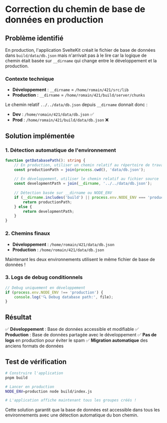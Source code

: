 # Correction du chemin de base de données en production

## Problème identifié

En production, l'application SvelteKit créait le fichier de base de données dans `build/data/db.json` mais n'arrivait pas à le lire car la logique de chemin était basée sur `__dirname` qui change entre le développement et la production.

### Contexte technique
- **Développement** : `__dirname` = `/home/romain/421/src/lib`
- **Production** : `__dirname` = `/home/romain/421/build/server/chunks`

Le chemin relatif `../../data/db.json` depuis `__dirname` donnait donc :
- **Dev** : `/home/romain/421/data/db.json` ✅
- **Prod** : `/home/romain/421/build/data/db.json` ❌

## Solution implémentée

### 1. Détection automatique de l'environnement

```typescript
function getDatabasePath(): string {
    // En production, utiliser un chemin relatif au répertoire de travail
    const productionPath = join(process.cwd(), 'data/db.json');
    
    // En développement, utiliser le chemin relatif au fichier source
    const developmentPath = join(__dirname, '../../data/db.json');
    
    // Détection basée sur __dirname ou NODE_ENV
    if (__dirname.includes('build') || process.env.NODE_ENV === 'production') {
        return productionPath;
    } else {
        return developmentPath;
    }
}
```

### 2. Chemins finaux
- **Développement** : `/home/romain/421/data/db.json`
- **Production** : `/home/romain/421/data/db.json`

Maintenant les deux environnements utilisent le même fichier de base de données !

### 3. Logs de debug conditionnels

```typescript
// Debug uniquement en développement
if (process.env.NODE_ENV !== 'production') {
    console.log('🔍 Debug database path:', file);
}
```

## Résultat

✅ **Développement** : Base de données accessible et modifiable
✅ **Production** : Base de données partagée avec le développement
✅ **Pas de logs** en production pour éviter le spam
✅ **Migration automatique** des anciens formats de données

## Test de vérification

```bash
# Construire l'application
pnpm build

# Lancer en production
NODE_ENV=production node build/index.js

# L'application affiche maintenant tous les groupes créés !
```

Cette solution garantit que la base de données est accessible dans tous les environnements avec une détection automatique du bon chemin.
